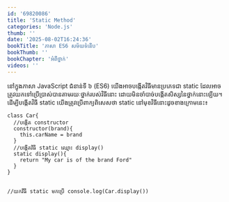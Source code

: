 ```yaml
---
id: '69820086'
title: 'Static Method'
categories: 'Node.js'
thumb: ''
date: '2025-08-02T16:24:36'
bookTitle: 'ភាសា​ ES6 សម័យ​ទំនើប'
bookThumb: ''
bookChapter: 'អំពី​ថ្នាក់'
videos: ''
---
```

<p>នៅ​ក្នុង​ភាសា JavaScript ជំនាន់ទី ៦ (ES6) យើង​អាច​បង្កើត​វិធី​មាន​ប្រភេទ​ជា static ដែល​អាច​ត្រូវ​យក​ទៅ​ប្រើប្រាស់​បាន​តាម​រយៈ​ថ្នាក់​របស់​វិធី​នោះ ដោយ​មិន​ចាំបាច់​បង្កើត​​សិស្ស​នៃ​ថ្នាក់​នោះ​ឡើយ​។ ដើម្បី​បង្កើត​វិធី static យើង​ត្រូវ​ប្រើ​ពាក្យ​ពិសេស​ថា static នៅ​មុខ​វិធី​នោះ​ដូច​ខាង​ក្រោម​នេះ៖</p><pre><code class="language-javascript">class Car{
  //បង្កើត​​ constructor
  constructor(brand){
    this.carName = brand
  }
  //បង្កើត​វិធី static ​ឈ្មោះ display()
  static display(){
    return "My car is of the brand Ford"
  }
}
 
//យក​វីធី static មក​ប្រើ
console.log(Car.display())</code></pre>